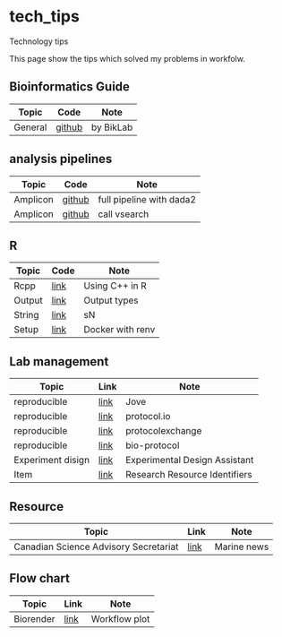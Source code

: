 # tech_tips
Technology tips

This page show the tips which solved my problems in workfolw.

## Bioinformatics Guide
|Topic|Code|Note|
|---|---|---|
|General|[github](https://github.com/BikLab/BITMaB2-Tutorials)|by BikLab|

## analysis pipelines
|Topic|Code|Note|
|---|---|---|
|Amplicon|[github](https://astrobiomike.github.io/amplicon/dada2_workflow_ex)|full pipeline with dada2|
|Amplicon|[github](https://github.com/esnapd/DegeneratePrimerTools/blob/62b2ca115bcb35d15da67f52723c67522e85a169/R/run_vsearch_derep.R)|call vsearch|

## R
|Topic|Code|Note|
|---|---|---|
|Rcpp|[link](https://www.r-bloggers.com/2014/02/three-ways-to-call-cc-from-r/)|Using C++ in R|
|Output|[link](https://stackoverflow.com/questions/36699272/why-is-message-a-better-choice-than-print-in-r-for-writing-a-package/36700294)|Output types|
|String|[link](https://stackoverflow.com/questions/11164667/how-can-i-remove-repeated-characters-in-a-string-with-r)|sN|
|Setup|[link](https://rstudio.github.io/renv/articles/docker.html)|Docker with renv|

## Lab management
|Topic|Link|Note|
|---|---|---|
|reproducible|[link](https://www.jove.com/)|Jove|
|reproducible|[link](https://www.protocols.io/)|protocol.io|
|reproducible|[link](https://protocolexchange.researchsquare.com/)|protocolexchange|
|reproducible|[link](https://en.bio-protocol.org/Default.aspx)|bio-protocol|
|Experiment disign|[link](https://eda.nc3rs.org.uk/)|Experimental Design Assistant|
|Item|[link](https://scicrunch.org/resources)|Research Resource Identifiers|

## Resource
|Topic|Link|Note|
|---|---|---|
|Canadian Science Advisory Secretariat|[link](https://www.dfo-mpo.gc.ca/csas-sccs/index-eng.htm)|Marine news|

## Flow chart
|Topic|Link|Note|
|---|---|---|
|Biorender|[link](https://biorender.com/)|Workflow plot|
